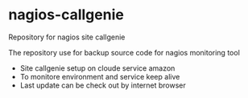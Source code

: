 nagios-callgenie
================

Repository for nagios site callgenie

The repository use for backup source code for nagios monitoring tool
- Site callgenie setup on cloude service amazon
- To monitore environment and service keep alive
- Last update can be check out by internet browser
